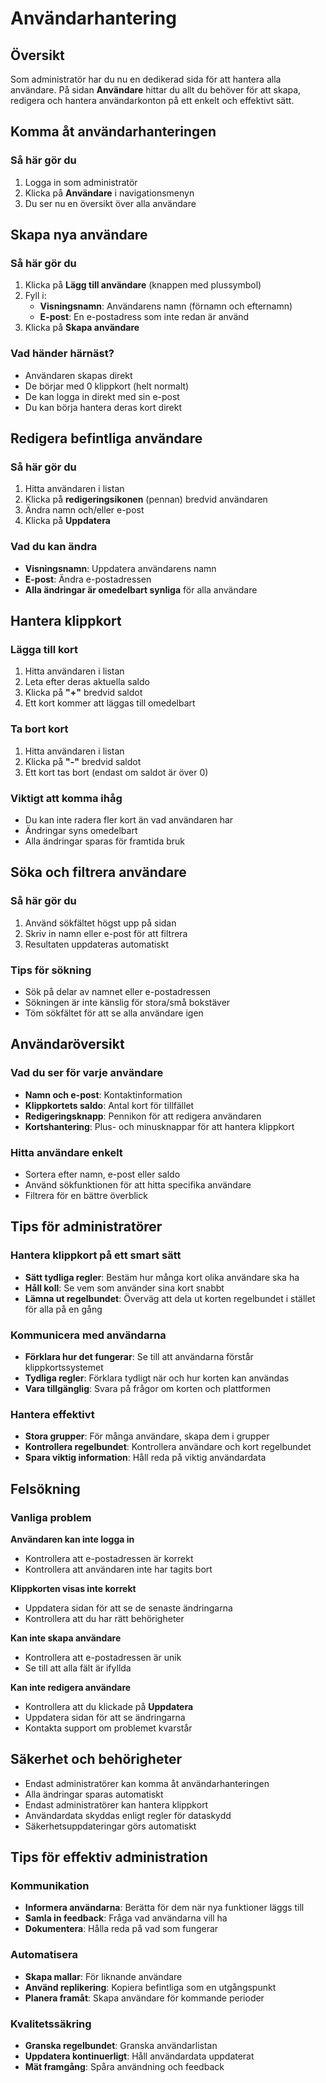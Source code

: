 # Användarhantering

## Översikt

Som administratör har du nu en dedikerad sida för att hantera alla användare. På sidan **Användare** hittar du allt du behöver för att skapa, redigera och hantera användarkonton på ett enkelt och effektivt sätt.

## Komma åt användarhanteringen

### Så här gör du
1. Logga in som administratör
2. Klicka på **Användare** i navigationsmenyn
3. Du ser nu en översikt över alla användare

## Skapa nya användare

### Så här gör du
1. Klicka på **Lägg till användare** (knappen med plussymbol)
2. Fyll i:
   - **Visningsnamn**: Användarens namn (förnamn och efternamn)
   - **E-post**: En e-postadress som inte redan är använd
3. Klicka på **Skapa användare**

### Vad händer härnäst?
- Användaren skapas direkt
- De börjar med 0 klippkort (helt normalt)
- De kan logga in direkt med sin e-post
- Du kan börja hantera deras kort direkt

## Redigera befintliga användare

### Så här gör du
1. Hitta användaren i listan
2. Klicka på **redigeringsikonen** (pennan) bredvid användaren
3. Ändra namn och/eller e-post
4. Klicka på **Uppdatera**

### Vad du kan ändra
- **Visningsnamn**: Uppdatera användarens namn
- **E-post**: Ändra e-postadressen
- **Alla ändringar är omedelbart synliga** för alla användare

## Hantera klippkort

### Lägga till kort
1. Hitta användaren i listan
2. Leta efter deras aktuella saldo
3. Klicka på **"+"** bredvid saldot
4. Ett kort kommer att läggas till omedelbart

### Ta bort kort
1. Hitta användaren i listan
2. Klicka på **"-"** bredvid saldot
3. Ett kort tas bort (endast om saldot är över 0)

### Viktigt att komma ihåg
- Du kan inte radera fler kort än vad användaren har
- Ändringar syns omedelbart
- Alla ändringar sparas för framtida bruk

## Söka och filtrera användare

### Så här gör du
1. Använd sökfältet högst upp på sidan
2. Skriv in namn eller e-post för att filtrera
3. Resultaten uppdateras automatiskt

### Tips för sökning
- Sök på delar av namnet eller e-postadressen
- Sökningen är inte känslig för stora/små bokstäver
- Töm sökfältet för att se alla användare igen

## Användaröversikt

### Vad du ser för varje användare
- **Namn och e-post**: Kontaktinformation
- **Klippkortets saldo**: Antal kort för tillfället
- **Redigeringsknapp**: Pennikon för att redigera användaren
- **Kortshantering**: Plus- och minusknappar för att hantera klippkort

### Hitta användare enkelt
- Sortera efter namn, e-post eller saldo
- Använd sökfunktionen för att hitta specifika användare
- Filtrera för en bättre överblick

## Tips för administratörer

### Hantera klippkort på ett smart sätt
- **Sätt tydliga regler**: Bestäm hur många kort olika användare ska ha
- **Håll koll**: Se vem som använder sina kort snabbt
- **Lämna ut regelbundet**: Överväg att dela ut korten regelbundet i stället för alla på en gång

### Kommunicera med användarna
- **Förklara hur det fungerar**: Se till att användarna förstår klippkortssystemet
- **Tydliga regler**: Förklara tydligt när och hur korten kan användas
- **Vara tillgänglig**: Svara på frågor om korten och plattformen

### Hantera effektivt
- **Stora grupper**: För många användare, skapa dem i grupper
- **Kontrollera regelbundet**: Kontrollera användare och kort regelbundet
- **Spara viktig information**: Håll reda på viktig användardata

## Felsökning

### Vanliga problem
**Användaren kan inte logga in**
- Kontrollera att e-postadressen är korrekt
- Kontrollera att användaren inte har tagits bort

**Klippkorten visas inte korrekt**
- Uppdatera sidan för att se de senaste ändringarna
- Kontrollera att du har rätt behörigheter

**Kan inte skapa användare**
- Kontrollera att e-postadressen är unik
- Se till att alla fält är ifyllda

**Kan inte redigera användare**
- Kontrollera att du klickade på **Uppdatera**
- Uppdatera sidan för att se ändringarna
- Kontakta support om problemet kvarstår

## Säkerhet och behörigheter

- Endast administratörer kan komma åt användarhanteringen
- Alla ändringar sparas automatiskt
- Endast administratörer kan hantera klippkort
- Användardata skyddas enligt regler för dataskydd
- Säkerhetsuppdateringar görs automatiskt

## Tips för effektiv administration

### Kommunikation
- **Informera användarna**: Berätta för dem när nya funktioner läggs till
- **Samla in feedback**: Fråga vad användarna vill ha
- **Dokumentera**: Hålla reda på vad som fungerar

### Automatisera
- **Skapa mallar**: För liknande användare
- **Använd replikering**: Kopiera befintliga som en utgångspunkt
- **Planera framåt**: Skapa användare för kommande perioder

### Kvalitetssäkring
- **Granska regelbundet**: Granska användarlistan
- **Uppdatera kontinuerligt**: Håll användardata uppdaterat
- **Mät framgång**: Spåra användning och feedback